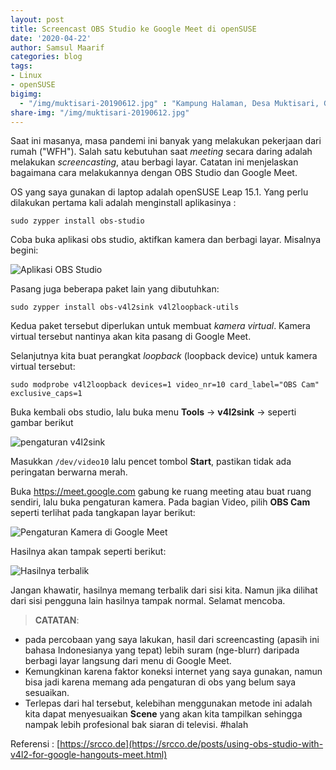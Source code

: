 ```yaml
---
layout: post
title: Screencast OBS Studio ke Google Meet di openSUSE
date: '2020-04-22'
author: Samsul Maarif
categories: blog
tags:
- Linux
- openSUSE
bigimg:
  - "/img/muktisari-20190612.jpg" : "Kampung Halaman, Desa Muktisari, Gandrungmangu, Cilacap (2019)"
share-img: "/img/muktisari-20190612.jpg"
---
```


Saat ini masanya, masa pandemi ini banyak yang melakukan pekerjaan dari rumah ("WFH"). Salah satu kebutuhan saat *meeting* secara daring adalah melakukan *screencasting*, atau berbagi layar. Catatan ini menjelaskan bagaimana cara melakukannya dengan OBS Studio dan Google Meet.

OS yang saya gunakan di laptop adalah openSUSE Leap 15.1. Yang perlu dilakukan pertama kali adalah menginstall aplikasinya :

```
sudo zypper install obs-studio
```

Coba buka aplikasi obs studio, aktifkan kamera dan berbagi layar. Misalnya begini:

![Aplikasi OBS Studio](https://i.imgur.com/TOlywpw.png)

Pasang juga beberapa paket lain yang dibutuhkan:

```
sudo zypper install obs-v4l2sink v4l2loopback-utils
```

Kedua paket tersebut diperlukan untuk membuat *kamera virtual*. Kamera virtual tersebut nantinya akan kita pasang di Google Meet.

Selanjutnya kita buat perangkat *loopback* (loopback device) untuk kamera virtual tersebut:

```
sudo modprobe v4l2loopback devices=1 video_nr=10 card_label="OBS Cam" exclusive_caps=1
```

Buka kembali obs studio, lalu buka menu **Tools** -> **v4l2sink** -> seperti gambar berikut

![pengaturan v4l2sink](https://i.imgur.com/IcUlMmX.png)

Masukkan `/dev/video10` lalu pencet tombol **Start**, pastikan tidak ada peringatan berwarna merah.

Buka https://meet.google.com gabung ke ruang meeting atau buat ruang sendiri, lalu buka pengaturan kamera. Pada bagian Video, pilih **OBS Cam** seperti terlihat pada tangkapan layar berikut:

![Pengaturan Kamera di Google Meet](https://i.imgur.com/uQ6fBhA.png)

Hasilnya akan tampak seperti berikut:

![Hasilnya terbalik](https://i.imgur.com/N28pXT8.png)

Jangan khawatir, hasilnya memang terbalik dari sisi kita. Namun jika dilihat dari sisi pengguna lain hasilnya tampak normal. Selamat mencoba.

> **CATATAN**:  
- pada percobaan yang saya lakukan, hasil dari screencasting (apasih ini bahasa Indonesianya yang tepat) lebih suram (nge-blurr) daripada berbagi layar langsung dari menu di Google Meet.  
- Kemungkinan karena faktor koneksi internet yang saya gunakan, namun bisa jadi karena memang ada pengaturan di obs yang belum saya sesuaikan.  
- Terlepas dari hal tersebut, kelebihan menggunakan metode ini adalah kita dapat menyesuaikan **Scene** yang akan kita tampilkan sehingga nampak lebih profesional bak siaran di televisi. #halah

Referensi : [https://srcco.de](https://srcco.de/posts/using-obs-studio-with-v4l2-for-google-hangouts-meet.html)
